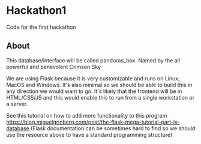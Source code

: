 # Hackathon1
Code for the first hackathon

## About 
This database/interface will be called pandoras_box. Named by the all powerful and benevolent Crimson Sky

We are using Flask because it is very customizable and runs on Linux, MacOS and Windows. It's also minimal so we should be able to build this in any direction we would want to go. It's likely that the frontend will be in HTML/CSS/JS and this would enable this to run from a single workstation or a server.

See this tutorial on how to add more functionality to this program https://blog.miguelgrinberg.com/post/the-flask-mega-tutorial-part-iv-database (Flask documentation can be sometimes hard to find so we should use the resource above to have a standard programming structure)


